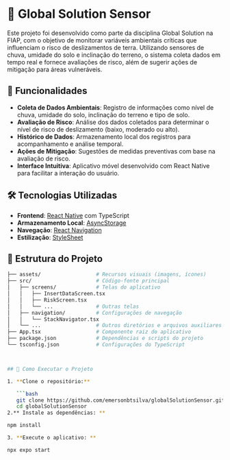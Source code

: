 # 🌱 Global Solution Sensor

Este projeto foi desenvolvido como parte da disciplina Global Solution na FIAP, com o objetivo de monitorar variáveis ambientais críticas que influenciam o risco de deslizamentos de terra. Utilizando sensores de chuva, umidade do solo e inclinação do terreno, o sistema coleta dados em tempo real e fornece avaliações de risco, além de sugerir ações de mitigação para áreas vulneráveis.

## 📱 Funcionalidades

- **Coleta de Dados Ambientais**: Registro de informações como nível de chuva, umidade do solo, inclinação do terreno e tipo de solo.
- **Avaliação de Risco**: Análise dos dados coletados para determinar o nível de risco de deslizamento (baixo, moderado ou alto).
- **Histórico de Dados**: Armazenamento local dos registros para acompanhamento e análise temporal.
- **Ações de Mitigação**: Sugestões de medidas preventivas com base na avaliação de risco.
- **Interface Intuitiva**: Aplicativo móvel desenvolvido com React Native para facilitar a interação do usuário.

## 🛠️ Tecnologias Utilizadas

- **Frontend**: [React Native](https://reactnative.dev/) com TypeScript
- **Armazenamento Local**: [AsyncStorage](https://react-native-async-storage.github.io/async-storage/)
- **Navegação**: [React Navigation](https://reactnavigation.org/)
- **Estilização**: [StyleSheet](https://reactnative.dev/docs/stylesheet)

## 📂 Estrutura do Projeto

```bash
├── assets/                  # Recursos visuais (imagens, ícones)
├── src/                     # Código-fonte principal
│   ├── screens/             # Telas do aplicativo
│   │   ├── InsertDataScreen.tsx
│   │   ├── RiskScreen.tsx
│   │   └── ...              # Outras telas
│   ├── navigation/          # Configurações de navegação
│   │   └── StackNavigator.tsx
│   └── ...                  # Outros diretórios e arquivos auxiliares
├── App.tsx                  # Componente raiz do aplicativo
├── package.json             # Dependências e scripts do projeto
└── tsconfig.json            # Configurações do TypeScript



## 🚀 Como Executar o Projeto

1. **Clone o repositório:**

   ```bash
   git clone https://github.com/emersonbtsilva/globalSolutionSensor.git
   cd globalSolutionSensor
2.** Instale as dependências: **

npm install

3. **Execute o aplicativo: **

npx expo start


